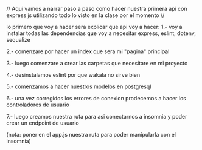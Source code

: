 // Aqui vamos a narrar paso a paso como hacer nuestra primera api con express js utilizando todo lo visto en la clase por el momento //

lo primero que voy a hacer sera explicar que api voy a hacer:
1.- voy a instalar todas las dependencias que voy a necesitar express, eslint, dotenv, sequalize

2.- comenzare por hacer un index que sera mi "pagina" principal

3.- luego comenzare a crear las carpetas que necesitare en mi proyecto 

4.- desinstalamos eslint por que wakala no sirve bien

5.- comenzamos a hacer nuestros modelos en postgresql

6.- una vez corregidos los errores de conexion prodecemos a hacer los controladores de usuario

7.- luego creamos nuestra ruta para asi conectarnos a insomnia y poder crear un endpoint de usuario

(nota: poner en el app.js nuestra ruta para poder manipularla con el insomnia)



